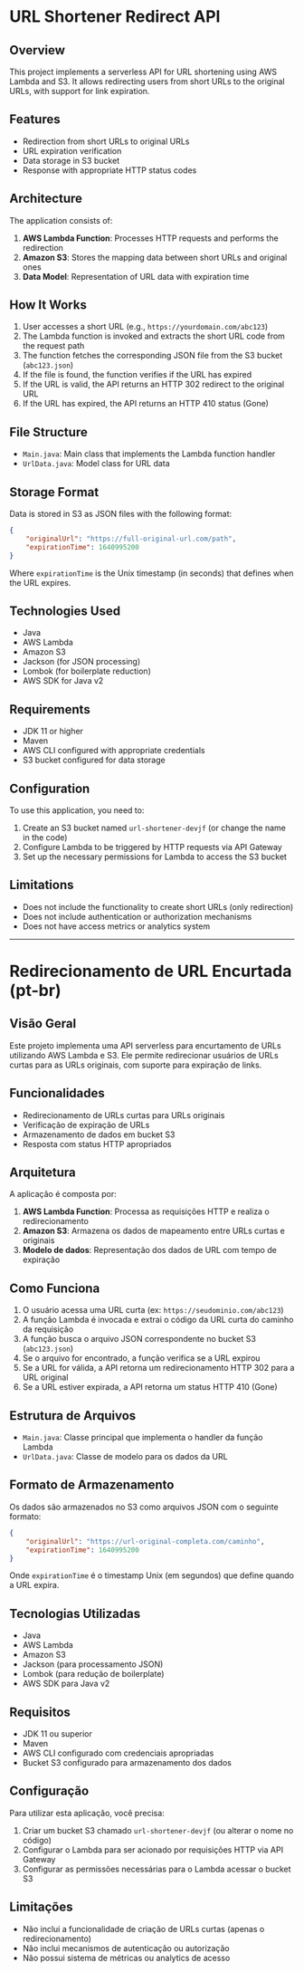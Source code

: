 # URL Shortener Redirect API

## Overview

This project implements a serverless API for URL shortening using AWS Lambda and S3. It allows redirecting users from short URLs to the original URLs, with support for link expiration.

## Features

- Redirection from short URLs to original URLs
- URL expiration verification
- Data storage in S3 bucket
- Response with appropriate HTTP status codes

## Architecture

The application consists of:

1. **AWS Lambda Function**: Processes HTTP requests and performs the redirection
2. **Amazon S3**: Stores the mapping data between short URLs and original ones
3. **Data Model**: Representation of URL data with expiration time

## How It Works

1. User accesses a short URL (e.g., `https://yourdomain.com/abc123`)
2. The Lambda function is invoked and extracts the short URL code from the request path
3. The function fetches the corresponding JSON file from the S3 bucket (`abc123.json`)
4. If the file is found, the function verifies if the URL has expired
5. If the URL is valid, the API returns an HTTP 302 redirect to the original URL
6. If the URL has expired, the API returns an HTTP 410 status (Gone)

## File Structure

- `Main.java`: Main class that implements the Lambda function handler
- `UrlData.java`: Model class for URL data

## Storage Format

Data is stored in S3 as JSON files with the following format:

```json
{
    "originalUrl": "https://full-original-url.com/path",
    "expirationTime": 1640995200
}
```

Where `expirationTime` is the Unix timestamp (in seconds) that defines when the URL expires.

## Technologies Used

- Java
- AWS Lambda
- Amazon S3
- Jackson (for JSON processing)
- Lombok (for boilerplate reduction)
- AWS SDK for Java v2

## Requirements

- JDK 11 or higher
- Maven
- AWS CLI configured with appropriate credentials
- S3 bucket configured for data storage

## Configuration

To use this application, you need to:

1. Create an S3 bucket named `url-shortener-devjf` (or change the name in the code)
2. Configure Lambda to be triggered by HTTP requests via API Gateway
3. Set up the necessary permissions for Lambda to access the S3 bucket

## Limitations

- Does not include the functionality to create short URLs (only redirection)
- Does not include authentication or authorization mechanisms
- Does not have access metrics or analytics system

- ---

# Redirecionamento de URL Encurtada (pt-br)

## Visão Geral

Este projeto implementa uma API serverless para encurtamento de URLs utilizando AWS Lambda e S3. Ele permite redirecionar usuários de URLs curtas para as URLs originais, com suporte para expiração de links.

## Funcionalidades

- Redirecionamento de URLs curtas para URLs originais
- Verificação de expiração de URLs
- Armazenamento de dados em bucket S3
- Resposta com status HTTP apropriados

## Arquitetura

A aplicação é composta por:

1. **AWS Lambda Function**: Processa as requisições HTTP e realiza o redirecionamento
2. **Amazon S3**: Armazena os dados de mapeamento entre URLs curtas e originais
3. **Modelo de dados**: Representação dos dados de URL com tempo de expiração

## Como Funciona

1. O usuário acessa uma URL curta (ex: `https://seudominio.com/abc123`)
2. A função Lambda é invocada e extrai o código da URL curta do caminho da requisição
3. A função busca o arquivo JSON correspondente no bucket S3 (`abc123.json`)
4. Se o arquivo for encontrado, a função verifica se a URL expirou
5. Se a URL for válida, a API retorna um redirecionamento HTTP 302 para a URL original
6. Se a URL estiver expirada, a API retorna um status HTTP 410 (Gone)

## Estrutura de Arquivos

- `Main.java`: Classe principal que implementa o handler da função Lambda
- `UrlData.java`: Classe de modelo para os dados da URL

## Formato de Armazenamento

Os dados são armazenados no S3 como arquivos JSON com o seguinte formato:

```json
{
    "originalUrl": "https://url-original-completa.com/caminho",
    "expirationTime": 1640995200
}
```

Onde `expirationTime` é o timestamp Unix (em segundos) que define quando a URL expira.

## Tecnologias Utilizadas

- Java
- AWS Lambda
- Amazon S3
- Jackson (para processamento JSON)
- Lombok (para redução de boilerplate)
- AWS SDK para Java v2

## Requisitos

- JDK 11 ou superior
- Maven
- AWS CLI configurado com credenciais apropriadas
- Bucket S3 configurado para armazenamento dos dados

## Configuração

Para utilizar esta aplicação, você precisa:

1. Criar um bucket S3 chamado `url-shortener-devjf` (ou alterar o nome no código)
2. Configurar o Lambda para ser acionado por requisições HTTP via API Gateway
3. Configurar as permissões necessárias para o Lambda acessar o bucket S3

## Limitações

- Não inclui a funcionalidade de criação de URLs curtas (apenas o redirecionamento)
- Não inclui mecanismos de autenticação ou autorização
- Não possui sistema de métricas ou analytics de acesso
